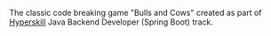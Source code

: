 The classic code breaking game "Bulls and Cows" created as part of [Hyperskill](https://hyperskill.org/projects/53?track=12) Java Backend Developer (Spring Boot) track.
